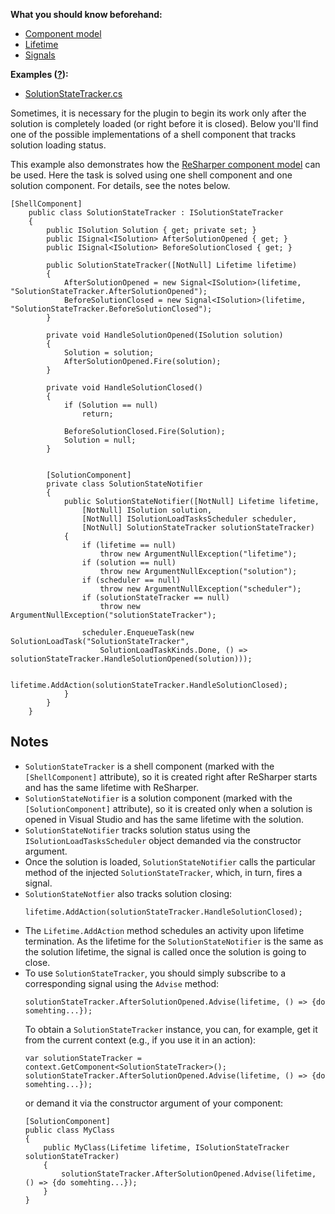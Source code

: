 [//]: # (title: Track Solution Loading Status)

**What you should know beforehand:**
* [Component model](ObtainComponentsInRuntime.md)
* [Lifetime](WorkWithLifetime.md)
* [Signals](WorkWithSignals.md)

**Examples ([?](HowTo_HowTo.md#sample-solution)):**
* [SolutionStateTracker.cs](https://github.com/JetBrains/sample-resharper-plugin/blob/master/SampleReSharperPlugin/src/SolutionStateTracker/SolutionStateTracker.cs)

Sometimes, it is necessary for the plugin to begin its work only after the solution is completely loaded (or right before it is closed). Below you'll find one of the possible implementations of a shell component that tracks solution loading status.
 
This example also demonstrates how the [ReSharper component model](ObtainComponentsInRuntime.md) can be used. Here the task is solved using one shell component and one solution component. For details, see the notes below.

```
[ShellComponent]
    public class SolutionStateTracker : ISolutionStateTracker
    {
        public ISolution Solution { get; private set; }        
        public ISignal<ISolution> AfterSolutionOpened { get; }
        public ISignal<ISolution> BeforeSolutionClosed { get; }
 
        public SolutionStateTracker([NotNull] Lifetime lifetime)
        {            
            AfterSolutionOpened = new Signal<ISolution>(lifetime, "SolutionStateTracker.AfterSolutionOpened");
            BeforeSolutionClosed = new Signal<ISolution>(lifetime, "SolutionStateTracker.BeforeSolutionClosed");            
        }
 
        private void HandleSolutionOpened(ISolution solution)
        {
            Solution = solution;
            AfterSolutionOpened.Fire(solution);
        }        
 
        private void HandleSolutionClosed()
        {
            if (Solution == null)                
                return;

            BeforeSolutionClosed.Fire(Solution);
            Solution = null;
        }       
 
 
        [SolutionComponent]
        private class SolutionStateNotifier
        {
            public SolutionStateNotifier([NotNull] Lifetime lifetime,
                [NotNull] ISolution solution,
                [NotNull] ISolutionLoadTasksScheduler scheduler,
                [NotNull] SolutionStateTracker solutionStateTracker)
            {
                if (lifetime == null)
                    throw new ArgumentNullException("lifetime");
                if (solution == null)
                    throw new ArgumentNullException("solution");                
                if (scheduler == null)
                    throw new ArgumentNullException("scheduler");
                if (solutionStateTracker == null)
                    throw new ArgumentNullException("solutionStateTracker");                
 
                scheduler.EnqueueTask(new SolutionLoadTask("SolutionStateTracker",
                    SolutionLoadTaskKinds.Done, () => solutionStateTracker.HandleSolutionOpened(solution)));                
 
                lifetime.AddAction(solutionStateTracker.HandleSolutionClosed);
            }
        }
    }
```

## Notes

* `SolutionStateTracker` is a shell component (marked with the `[ShellComponent]` attribute), so it is created right after ReSharper starts and has the same lifetime with ReSharper.
* `SolutionStateNotifier` is a solution component (marked with the `[SolutionComponent]` attribute), so it is created only when a solution is opened in Visual Studio and has the same lifetime with the solution. 
* `SolutionStateNotifier` tracks solution status using the `ISolutionLoadTasksScheduler` object demanded via the constructor argument.
* Once the solution is loaded, `SolutionStateNotifier` calls the particular method of the injected `SolutionStateTracker`, which, in turn, fires a signal.
* `SolutionStateNotfier` also tracks solution closing:
    ```
    lifetime.AddAction(solutionStateTracker.HandleSolutionClosed);
    ```
* The `Lifetime.AddAction` method schedules an activity upon lifetime termination. As the lifetime for the `SolutionStateNotifier` is the same as the solution lifetime, the signal is called once the solution is going to close.
* To use `SolutionStateTracker`, you should simply subscribe to a corresponding signal using the `Advise` method:
    ```
    solutionStateTracker.AfterSolutionOpened.Advise(lifetime, () => {do somehting...});
    ```
    To obtain a `SolutionStateTracker` instance, you can, for example, get it from the current context (e.g., if you use it in an action):
    ```
    var solutionStateTracker = context.GetComponent<SolutionStateTracker>();
	solutionStateTracker.AfterSolutionOpened.Advise(lifetime, () => {do somehting...});
	```
	or demand it via the constructor argument of your component:
    ```
    [SolutionComponent]
    public class MyClass
    {
        public MyClass(Lifetime lifetime, ISolutionStateTracker solutionStateTracker)
        {
            solutionStateTracker.AfterSolutionOpened.Advise(lifetime, () => {do somehting...});
        }
    }
    ```
